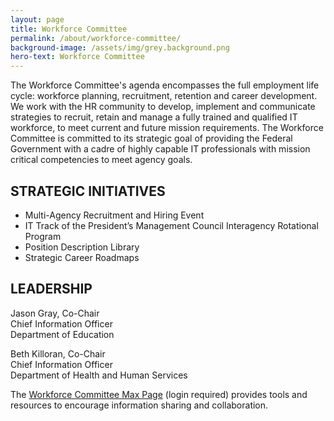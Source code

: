 ```yaml
---
layout: page
title: Workforce Committee
permalink: /about/workforce-committee/
background-image: /assets/img/grey.background.png
hero-text: Workforce Committee
---
```

The Workforce Committee's agenda encompasses the full employment life cycle: workforce planning, recruitment, retention and career development. We work with the HR community to develop, implement and communicate strategies to recruit, retain and manage a fully trained and qualified IT workforce, to meet current and future mission requirements. The Workforce Committee is committed to its strategic goal of providing the Federal Government with a cadre of highly capable IT professionals with mission critical competencies to meet agency goals.

## STRATEGIC INITIATIVES
* Multi-Agency Recruitment and Hiring Event
* IT Track of the President’s Management Council Interagency Rotational Program
* Position Description Library
* Strategic Career Roadmaps

## LEADERSHIP
Jason Gray, Co-Chair  
Chief Information Officer  
Department of Education  

Beth Killoran, Co-Chair  
Chief Information Officer  
Department of Health and Human Services  


The [Workforce Committee Max Page](https://community.max.gov/display/Egov/CIO+Council+Workforce+Committee) (login required) provides tools and resources to encourage information sharing and collaboration.

